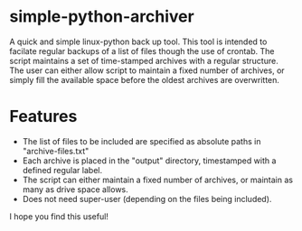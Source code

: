 # simple-python-archiver
A quick and simple linux-python back up tool. This tool is intended to facilate regular backups of a list of files though the use of crontab. The script maintains a set of time-stamped archives with a regular structure. The user can either allow script to maintain a fixed number of archives, or simply fill the available space before the oldest archives are overwritten. 

# Features
- The list of files to be included are specified as absolute paths in "archive-files.txt"
- Each archive is placed in the "output" directory, timestamped with a defined regular label.
- The script can either maintain a fixed number of archives, or maintain as many as drive space allows.
- Does not need super-user (depending on the files being included).

I hope you find this useful!
